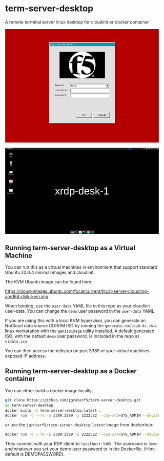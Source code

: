 # term-server-desktop

A remote terminal server linux desktop for cloudinit or docker container

![Login Screen](./assets/login-screen.jpg)

![Desktop](./assets/desktop.jpg)

## Running term-server-desktop as a Virtual Machine

You can run this as a virtual machines in environment that support standard Ubuntu 20.0.4 minimal images and cloudinit.

The KVM Ubuntu image can be found here:

https://cloud-images.ubuntu.com/focal/current/focal-server-cloudimg-amd64-disk-kvm.img

When booting, use the `user-data` YAML file in this repo as your cloudinit user-data. You can change the `demo` user password in the `user-data` YAML.

If you are using this with a local KVM hypervisor, you can generate an NoCloud data source CDROM ISO by running the `generate-nocloud-ds.sh` a linux workstation with the `genisoimage` utility installed. A default generated ISO, with the default `demo` user password, is included in the repo as `cidata.iso`

You can then access the dekstop on port 3389 of your virtual machines exposed IP address.

## Running term-server-desktop as a Docker container

You can either build a docker image locally:

```bash
git clone https://github.com/jgruberf5/term-server-desktop.git
cd term-server-desktop
docker build -t term-server-desktop:latest .
docker run -d --rm -p 3389:3389 -p 2222:22 --cap-add=SYS_ADMIN --device /dev/snd --device /dev/dri --name term-server-desktop term-server-desktop:latest
```

or use the `jgruberf5/term-server-desktop:latest` image from dockerhub:

```bash
docker run -d --rm -p 3389:3389 -p 2222:22 --cap-add=SYS_ADMIN --device /dev/snd --device /dev/dri --name term-server-desktop jgruberf5/term-server-desktop:latest
```

They connect with your RDP client to `localhost:3389`. The username is `demo` and whatever you set your demo user password to in the Dockerfile. (Hint: default is DEMOPASSWORD).
